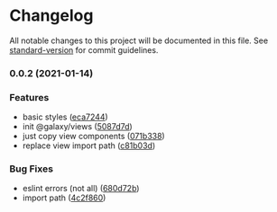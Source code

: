 # Changelog

All notable changes to this project will be documented in this file. See [standard-version](https://github.com/conventional-changelog/standard-version) for commit guidelines.

### 0.0.2 (2021-01-14)


### Features

* basic styles ([eca7244](https://github.com/digitalcube/galaxy/commit/eca7244ad33bba879a5d1aff2e949a66d605e6f9))
* init @galaxy/views ([5087d7d](https://github.com/digitalcube/galaxy/commit/5087d7d194365b88605436667b27e5f2ed9a6e15))
* just copy view components ([071b338](https://github.com/digitalcube/galaxy/commit/071b3382de2176102f4736e84da1ec5ba9c9d1f6))
* replace view import path ([c81b03d](https://github.com/digitalcube/galaxy/commit/c81b03dda0c1c8e237507f9f325c2d3138b6a475))


### Bug Fixes

* eslint errors (not all) ([680d72b](https://github.com/digitalcube/galaxy/commit/680d72b530788089eb8fe72eb8eb5d5ef7beb91a))
* import path ([4c2f860](https://github.com/digitalcube/galaxy/commit/4c2f860f87ff0efa7cbfc6ed7bb251efa2eaff87))
